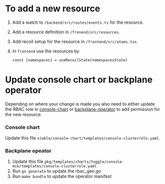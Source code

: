 # To add a new resource

1. Add a watch to `/backend/src/routes/events.ts` for the resource.
2. Add a resource definition in `/fronend/src/resources`.
3. Add recoil setup for the resource in `/frontend/src/atoms.tsx`.
4. In `frontend` use the resources by

    ```
    const [namespaces] = useRecoilState(namespacesState)
    ```

# Update console chart or backplane operator

Depending on where your change is made you also need to either update the RBAC role in [console-chart](https://github.com/stolostron/console-chart/) or [backplane-operator](https://github.com/stolostron/backplane-operator/) to add permission for the new resource.

### Console chart

Update this file `stable/console-chart/templates/console-clusterrole.yaml`.

### Backplane opeator

1. Update this file `pkg/templates/charts/toggle/console-mce/templates/console-clusterrole.yaml`
2. Run `go generate` to update the rbac_gen.go
3. Run `make bundle` to update the operator manifest

